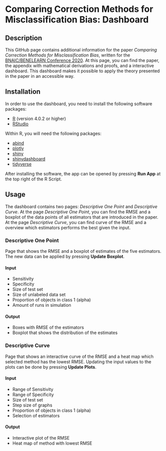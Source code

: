 # Comparing Correction Methods for Misclassification Bias: Dashboard

## Description
This GitHub page contains additional information for the paper *Comparing Correction Methods for Misclassification Bias*, written for the [BNAIC/BENELEARN Conference 2020](https://bnaic.liacs.leidenuniv.nl/). At this page, you can find the paper, the appendix with mathematical derivations and proofs, and a interactive dashboard. This dashboard makes it possible to apply the theory presented in the paper in an accessible way.

## Installation
In order to use the dashboard, you need to install the following software packages:
  * [R](https://cran.r-project.org/bin/windows/base/) (version 4.0.2 or higher)
  * [RStudio](https://rstudio.com/products/rstudio/download/)

Within R, you will need the following packages:
  * [abind](https://www.rdocumentation.org/packages/abind)
  * [plotly](https://www.rdocumentation.org/packages/plotly)
  * [shiny](https://www.rdocumentation.org/packages/shiny)
  * [shinydashboard](https://www.rdocumentation.org/packages/shinydashboard)
  * [tidyverse](https://www.rdocumentation.org/packages/tidyverse)
  
After installing the software, the app can be opened by pressing **Run App** at the top right of the R Script.
  
## Usage 
The dashboard contains two pages: *Descriptive One Point* and *Descriptive Curve*. At the page *Descriptive One Point*, you can find the RMSE and a boxplot of the data points of all estimators that are introduced in the paper. At the page *Descriptive Curve*, you can find curve of the RMSE and a overview which estimators performs the best given the input.

### Descriptive One Point
Page that shows the RMSE and a boxplot of estimates of the five estimators. The new data can be applied by pressing **Update Boxplot**.

#### Input
  * Sensitivity 
  * Specificity
  * Size of test set
  * Size of unlabeled data set
  * Proportion of objects in class 1 (alpha)
  * Amount of runs in simulation
 
#### Output
  * Boxes with RMSE of the estimators
  * Boxplot that shows the distribution of the estimates
  
### Descriptive Curve
Page that shows an interactive curve of the RMSE and a heat map which selected method has the lowest RMSE. Updating the input values to the plots can be done by pressing **Update Plots**.

#### Input
  * Range of Sensitivity 
  * Range of Specificity
  * Size of test set
  * Step size of graphs
  * Proportion of objects in class 1 (alpha)
  * Selection of estimators

#### Output
  * Interactive plot of the RMSE
  * Heat map of method with lowest RMSE
